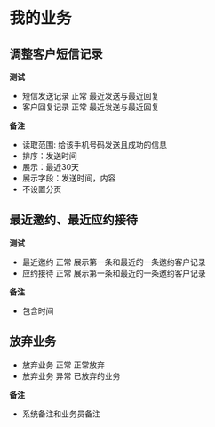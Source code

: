 # 我的业务

## 调整客户短信记录

**测试**

* 短信发送记录 	正常 最近发送与最近回复
* 客户回复记录 	正常 最近发送与最近回复

**备注**

* 读取范围: 给该手机号码发送且成功的信息
* 排序：发送时间
* 展示：最近30天
* 展示字段：发送时间，内容
* 不设置分页

## 最近邀约、最近应约接待

**测试**

* 最近邀约 正常 展示第一条和最近的一条邀约客户记录
* 应约接待 正常 展示第一条和最近的一条邀约客户记录

**备注**

* 包含时间


## 放弃业务

* 放弃业务 正常 正常放弃
* 放弃业务 异常 已放弃的业务

**备注**

* 系统备注和业务员备注

